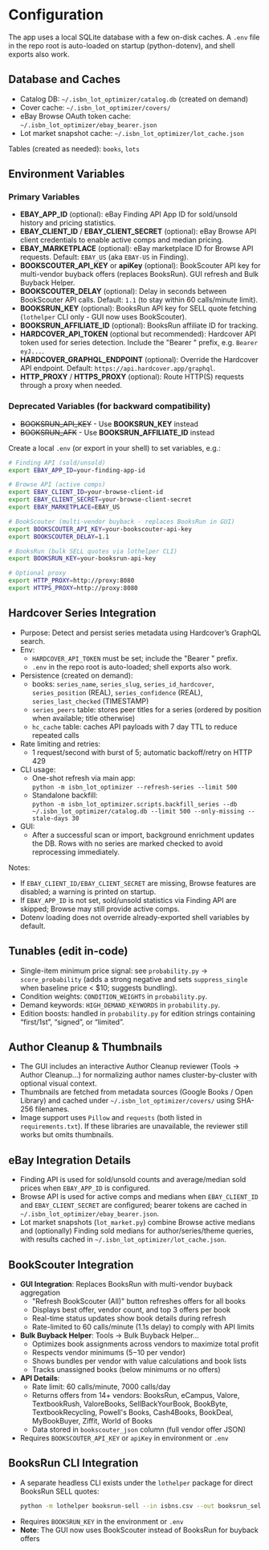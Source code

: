 # Configuration

The app uses a local SQLite database with a few on-disk caches. A `.env` file in the repo root is auto-loaded on startup (python-dotenv), and shell exports also work.

## Database and Caches
- Catalog DB: `~/.isbn_lot_optimizer/catalog.db` (created on demand)
- Cover cache: `~/.isbn_lot_optimizer/covers/`
- eBay Browse OAuth token cache: `~/.isbn_lot_optimizer/ebay_bearer.json`
- Lot market snapshot cache: `~/.isbn_lot_optimizer/lot_cache.json`

Tables (created as needed): `books`, `lots`

## Environment Variables

### Primary Variables
- **EBAY_APP_ID** (optional): eBay Finding API App ID for sold/unsold history and pricing statistics.
- **EBAY_CLIENT_ID** / **EBAY_CLIENT_SECRET** (optional): eBay Browse API client credentials to enable active comps and median pricing.
- **EBAY_MARKETPLACE** (optional): eBay marketplace ID for Browse API requests. Default: `EBAY_US` (aka `EBAY-US` in Finding).
- **BOOKSCOUTER_API_KEY** or **apiKey** (optional): BookScouter API key for multi-vendor buyback offers (replaces BooksRun). GUI refresh and Bulk Buyback Helper.
- **BOOKSCOUTER_DELAY** (optional): Delay in seconds between BookScouter API calls. Default: `1.1` (to stay within 60 calls/minute limit).
- **BOOKSRUN_KEY** (optional): BooksRun API key for SELL quote fetching (`lothelper` CLI only - GUI now uses BookScouter).
- **BOOKSRUN_AFFILIATE_ID** (optional): BooksRun affiliate ID for tracking.
- **HARDCOVER_API_TOKEN** (optional but recommended): Hardcover API token used for series detection. Include the "Bearer " prefix, e.g. `Bearer eyJ...`.
- **HARDCOVER_GRAPHQL_ENDPOINT** (optional): Override the Hardcover API endpoint. Default: `https://api.hardcover.app/graphql`.
- **HTTP_PROXY** / **HTTPS_PROXY** (optional): Route HTTP(S) requests through a proxy when needed.

### Deprecated Variables (for backward compatibility)
- ~~BOOKSRUN_API_KEY~~ - Use **BOOKSRUN_KEY** instead
- ~~BOOKSRUN_AFK~~ - Use **BOOKSRUN_AFFILIATE_ID** instead

Create a local `.env` (or export in your shell) to set variables, e.g.:
```bash
# Finding API (sold/unsold)
export EBAY_APP_ID=your-finding-app-id

# Browse API (active comps)
export EBAY_CLIENT_ID=your-browse-client-id
export EBAY_CLIENT_SECRET=your-browse-client-secret
export EBAY_MARKETPLACE=EBAY_US

# BookScouter (multi-vendor buyback - replaces BooksRun in GUI)
export BOOKSCOUTER_API_KEY=your-bookscouter-api-key
export BOOKSCOUTER_DELAY=1.1

# BooksRun (bulk SELL quotes via lothelper CLI)
export BOOKSRUN_KEY=your-booksrun-api-key

# Optional proxy
export HTTP_PROXY=http://proxy:8080
export HTTPS_PROXY=http://proxy:8080
```

## Hardcover Series Integration

- Purpose: Detect and persist series metadata using Hardcover’s GraphQL search.
- Env:
  - `HARDCOVER_API_TOKEN` must be set; include the "Bearer " prefix.
  - `.env` in the repo root is auto-loaded; shell exports also work.
- Persistence (created on demand):
  - books: `series_name`, `series_slug`, `series_id_hardcover`, `series_position` (REAL), `series_confidence` (REAL), `series_last_checked` (TIMESTAMP)
  - `series_peers` table: stores peer titles for a series (ordered by position when available; title otherwise)
  - `hc_cache` table: caches API payloads with 7 day TTL to reduce repeated calls
- Rate limiting and retries:
  - 1 request/second with burst of 5; automatic backoff/retry on HTTP 429
- CLI usage:
  - One-shot refresh via main app:  
    `python -m isbn_lot_optimizer --refresh-series --limit 500`
  - Standalone backfill:  
    `python -m isbn_lot_optimizer.scripts.backfill_series --db ~/.isbn_lot_optimizer/catalog.db --limit 500 --only-missing --stale-days 30`
- GUI:
  - After a successful scan or import, background enrichment updates the DB. Rows with no series are marked checked to avoid reprocessing immediately.

Notes:
- If `EBAY_CLIENT_ID/EBAY_CLIENT_SECRET` are missing, Browse features are disabled; a warning is printed on startup.
- If `EBAY_APP_ID` is not set, sold/unsold statistics via Finding API are skipped; Browse may still provide active comps.
- Dotenv loading does not override already-exported shell variables by default.

## Tunables (edit in-code)
- Single-item minimum price signal: see `probability.py` → `score_probability` (adds a strong negative and sets `suppress_single` when baseline price < $10; suggests bundling).
- Condition weights: `CONDITION_WEIGHTS` in `probability.py`.
- Demand keywords: `HIGH_DEMAND_KEYWORDS` in `probability.py`.
- Edition boosts: handled in `probability.py` for edition strings containing “first/1st”, “signed”, or “limited”.

## Author Cleanup & Thumbnails
- The GUI includes an interactive Author Cleanup reviewer (Tools → Author Cleanup…) for normalizing author names cluster-by-cluster with optional visual context.
- Thumbnails are fetched from metadata sources (Google Books / Open Library) and cached under `~/.isbn_lot_optimizer/covers/` using SHA-256 filenames.
- Image support uses `Pillow` and `requests` (both listed in `requirements.txt`). If these libraries are unavailable, the reviewer still works but omits thumbnails.

## eBay Integration Details
- Finding API is used for sold/unsold counts and average/median sold prices when `EBAY_APP_ID` is configured.
- Browse API is used for active comps and medians when `EBAY_CLIENT_ID` and `EBAY_CLIENT_SECRET` are configured; bearer tokens are cached in `~/.isbn_lot_optimizer/ebay_bearer.json`.
- Lot market snapshots (`lot_market.py`) combine Browse active medians and (optionally) Finding sold medians for author/series/theme queries, with results cached in `~/.isbn_lot_optimizer/lot_cache.json`.

## BookScouter Integration
- **GUI Integration**: Replaces BooksRun with multi-vendor buyback aggregation
  - "Refresh BookScouter (All)" button refreshes offers for all books
  - Displays best offer, vendor count, and top 3 offers per book
  - Real-time status updates show book details during refresh
  - Rate-limited to 60 calls/minute (1.1s delay) to comply with API limits
- **Bulk Buyback Helper**: Tools → Bulk Buyback Helper…
  - Optimizes book assignments across vendors to maximize total profit
  - Respects vendor minimums ($5-$10 per vendor)
  - Shows bundles per vendor with value calculations and book lists
  - Tracks unassigned books (below minimums or no offers)
- **API Details**:
  - Rate limit: 60 calls/minute, 7000 calls/day
  - Returns offers from 14+ vendors: BooksRun, eCampus, Valore, TextbookRush, ValoreBooks, SellBackYourBook, BookByte, TextbookRecycling, Powell's Books, Cash4Books, BookDeal, MyBookBuyer, Ziffit, World of Books
  - Data stored in `bookscouter_json` column (full vendor offer JSON)
- Requires `BOOKSCOUTER_API_KEY` or `apiKey` in environment or `.env`

## BooksRun CLI Integration
- A separate headless CLI exists under the `lothelper` package for direct BooksRun SELL quotes:
  ```bash
  python -m lothelper booksrun-sell --in isbns.csv --out booksrun_sell_quotes.csv
  ```
- Requires `BOOKSRUN_KEY` in the environment or `.env`
- **Note**: The GUI now uses BookScouter instead of BooksRun for buyback offers
